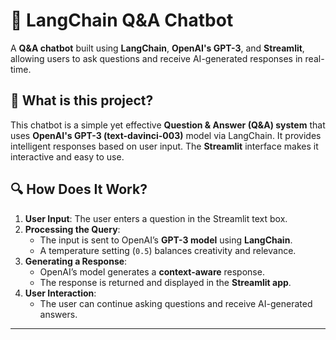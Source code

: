 # 🧠 LangChain Q&A Chatbot  

A **Q&A chatbot** built using **LangChain**, **OpenAI's GPT-3**, and **Streamlit**, allowing users to ask questions and receive AI-generated responses in real-time.  

## 📌 What is this project?  
This chatbot is a simple yet effective **Question & Answer (Q&A) system** that uses **OpenAI's GPT-3 (text-davinci-003)** model via LangChain. It provides intelligent responses based on user input. The **Streamlit** interface makes it interactive and easy to use.  

## 🔍 How Does It Work?  
1. **User Input**: The user enters a question in the Streamlit text box.  
2. **Processing the Query**:  
   - The input is sent to OpenAI’s **GPT-3 model** using **LangChain**.  
   - A temperature setting (`0.5`) balances creativity and relevance.  
3. **Generating a Response**:  
   - OpenAI’s model generates a **context-aware** response.  
   - The response is returned and displayed in the **Streamlit app**.  
4. **User Interaction**:  
   - The user can continue asking questions and receive AI-generated answers.  

---
